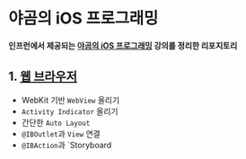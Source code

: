 # 야곰의 iOS 프로그래밍

#### 인프런에서 제공되는 [야곰의 iOS 프로그래밍](https://www.inflearn.com/course/ios-프로그래밍/dashboard) 강의를 정리한 리포지토리

## 1. [웹 브라우저](https://github.com/opficdev/iOS_Yagom/tree/main/MyWebBrowser)
- WebKit 기반 `WebView` 올리기
- `Activity Indicator` 올리기
- 간단한 `Auto Layout`
- `@IBOutlet`과 `View` 연결
- `@IBAction`과 `Storyboard

